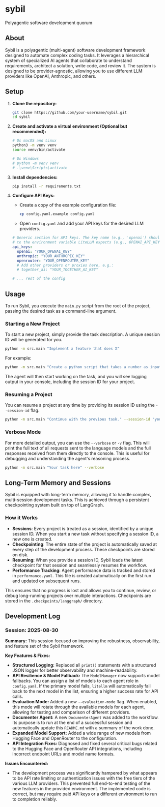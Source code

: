 # sybil
Polyagentic software development quorum

## About

Sybil is a polyagentic (multi-agent) software development framework designed to automate complex coding tasks. It leverages a hierarchical system of specialized AI agents that collaborate to understand requirements, architect a solution, write code, and review it. The system is designed to be provider-agnostic, allowing you to use different LLM providers like OpenAI, Anthropic, and others.

## Setup

1.  **Clone the repository:**
    ```bash
    git clone https://github.com/your-username/sybil.git
    cd sybil
    ```

2.  **Create and activate a virtual environment (Optional but recommended):**
    ```bash
    # On macOS and Linux
    python3 -m venv venv
    source venv/bin/activate

    # On Windows
    # python -m venv venv
    # .\venv\Scripts\activate
    ```

3.  **Install dependencies:**
    ```bash
    pip install -r requirements.txt
    ```

4.  **Configure API Keys:**
    -   Create a copy of the example configuration file:
        ```bash
        cp config.yaml.example config.yaml
        ```
    -   Open `config.yaml` and add your API keys for the desired LLM providers.

    ```yaml
    # Generic section for API keys. The key name (e.g., 'openai') should correspond
    # to the environment variable LiteLLM expects (e.g., OPENAI_API_KEY).
    api_keys:
      openai: "YOUR_OPENAI_KEY"
      anthropic: "YOUR_ANTHROPIC_KEY"
      openrouter: "YOUR_OPENROUTER_KEY"
      # Add other providers or proxies here, e.g.:
      # together_ai: "YOUR_TOGETHER_AI_KEY"

    # ... rest of the config
    ```

## Usage

To run Sybil, you execute the `main.py` script from the root of the project, passing the desired task as a command-line argument.

### Starting a New Project
To start a new project, simply provide the task description. A unique session ID will be generated for you.
```bash
python -m src.main "Implement a feature that does X"
```

For example:
```bash
python -m src.main "Create a python script that takes a number as input and returns 'fizz' if it's divisible by 3, 'buzz' if divisible by 5, and 'fizzbuzz' if divisible by both."
```

The agent will then start working on the task, and you will see logging output in your console, including the session ID for your project.

### Resuming a Project
You can resume a project at any time by providing its session ID using the `--session-id` flag.

```bash
python -m src.main "Continue with the previous task." --session-id "your-session-id-here"
```

### Verbose Mode
For more detailed output, you can use the `--verbose` or `-v` flag. This will print the full text of all requests sent to the language models and the full responses received from them directly to the console. This is useful for debugging and understanding the agent's reasoning process.

```bash
python -m src.main "Your task here" --verbose
```

## Long-Term Memory and Sessions

Sybil is equipped with long-term memory, allowing it to handle complex, multi-session development tasks. This is achieved through a persistent checkpointing system built on top of LangGraph.

### How it Works
- **Sessions**: Every project is treated as a session, identified by a unique session ID. When you start a new task without specifying a session ID, a new one is created.
- **Checkpointing**: The entire state of the project is automatically saved at every step of the development process. These checkpoints are stored on disk.
- **Resuming**: When you provide a session ID, Sybil loads the latest checkpoint for that session and seamlessly resumes the workflow.
- **Performance Tracking**: Agent performance data is tracked and stored in `performance.yaml`. This file is created automatically on the first run and updated on subsequent runs.

This ensures that no progress is lost and allows you to continue, review, or debug long-running projects over multiple interactions. Checkpoints are stored in the `.checkpoints/langgraph/` directory.

## Development Log

### Session: 2025-08-30

**Summary:** This session focused on improving the robustness, observability, and feature set of the Sybil framework.

**Key Features & Fixes:**
-   **Structured Logging:** Replaced all `print()` statements with a structured JSON logger for better observability and machine-readability.
-   **API Resilience & Model Fallback:** The `ModelManager` now supports model fallbacks. You can assign a list of models to each agent role in `config.yaml`. If the primary model fails, `litellm` will automatically fall back to the next model in the list, ensuring a higher success rate for API calls.
-   **Evaluation Mode:** Added a new `--evaluation-mode` flag. When enabled, this mode will rotate through the available models for each agent, allowing for testing and comparison of different providers.
-   **Documenter Agent:** A new `DocumenterAgent` was added to the workflow. Its purpose is to run at the end of a successful session and automatically update this `README.md` with a summary of the work done.
-   **Expanded Model Support:** Added a wide range of new models from Hugging Face and OpenRouter to the configuration.
-   **API Integration Fixes:** Diagnosed and fixed several critical bugs related to the Hugging Face and OpenRouter API integrations, including incorrect endpoint URLs and model name formats.

**Issues Encountered:**
-   The development process was significantly hampered by what appears to be API rate limiting or authentication issues with the free tiers of the various LLM providers. This prevented full end-to-end testing of the new features in the provided environment. The implemented code is correct, but may require paid API keys or a different environment to run to completion reliably.
